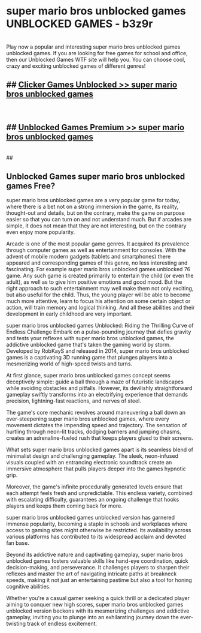 # super mario bros unblocked games  UNBLOCKED GAMES - b3z9r <br>
<br>
Play now a popular and interesting super mario bros unblocked games unblocked games. If you are looking for free games for school and office, then our Unblocked Games WTF site will help you. You can choose cool, crazy and exciting unblocked games of different genres!


## ##  [Clicker Games Unblocked >> super mario bros unblocked games](http://freeplayer.one?title=super_mario_bros_unblocked_games&ref=UG)
  <br>

##  ## [Unblocked Games Premium >> super mario bros unblocked games](http://freeplayer.one?title=super_mario_bros_unblocked_games&ref=UG)
  <br>
  ##



## Unblocked Games super mario bros unblocked games Free?

super mario bros unblocked games are a very popular game for today, where there is a bet not on a strong immersion in the game, its reality, thought-out and details, but on the contrary, make the game on purpose easier so that you can turn on and not understand much. But if arcades are simple, it does not mean that they are not interesting, but on the contrary even enjoy more popularity.

Arcade is one of the most popular game genres. It acquired its prevalence through computer games as well as entertainment for consoles. With the advent of mobile modern gadgets (tablets and smartphones) there appeared and corresponding games of this genre, no less interesting and fascinating. For example super mario bros unblocked games unblocked 76 game. Any such game is created primarily to entertain the child (or even the adult), as well as to give him positive emotions and good mood. But the right approach to such entertainment may well make them not only exciting, but also useful for the child. Thus, the young player will be able to become much more attentive, learn to focus his attention on some certain object or action, will train memory and logical thinking. And all these abilities and their development in early childhood are very important.

super mario bros unblocked games Unblocked: Riding the Thrilling Curve of Endless Challenge
Embark on a pulse-pounding journey that defies gravity and tests your reflexes with super mario bros unblocked games, the addictive unblocked game that's taken the gaming world by storm. Developed by RobKayS and released in 2014, super mario bros unblocked games is a captivating 3D running game that plunges players into a mesmerizing world of high-speed twists and turns.

At first glance, super mario bros unblocked games concept seems deceptively simple: guide a ball through a maze of futuristic landscapes while avoiding obstacles and pitfalls. However, its devilishly straightforward gameplay swiftly transforms into an electrifying experience that demands precision, lightning-fast reactions, and nerves of steel.

The game's core mechanic revolves around maneuvering a ball down an ever-steepening super mario bros unblocked games, where every movement dictates the impending speed and trajectory. The sensation of hurtling through neon-lit tracks, dodging barriers and jumping chasms, creates an adrenaline-fueled rush that keeps players glued to their screens.

What sets super mario bros unblocked games apart is its seamless blend of minimalist design and challenging gameplay. The sleek, neon-infused visuals coupled with an entrancing electronic soundtrack create an immersive atmosphere that pulls players deeper into the games hypnotic grip.

Moreover, the game's infinite procedurally generated levels ensure that each attempt feels fresh and unpredictable. This endless variety, combined with escalating difficulty, guarantees an ongoing challenge that hooks players and keeps them coming back for more.

super mario bros unblocked games unblocked version has garnered immense popularity, becoming a staple in schools and workplaces where access to gaming sites might otherwise be restricted. Its availability across various platforms has contributed to its widespread acclaim and devoted fan base.

Beyond its addictive nature and captivating gameplay, super mario bros unblocked games fosters valuable skills like hand-eye coordination, quick decision-making, and perseverance. It challenges players to sharpen their reflexes and master the art of navigating intricate paths at breakneck speeds, making it not just an entertaining pastime but also a tool for honing cognitive abilities.

Whether you're a casual gamer seeking a quick thrill or a dedicated player aiming to conquer new high scores, super mario bros unblocked games unblocked version beckons with its mesmerizing challenges and addictive gameplay, inviting you to plunge into an exhilarating journey down the ever-twisting track of endless excitement.